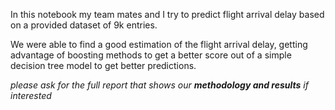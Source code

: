 <p>In this notebook my team mates and I try to predict flight arrival delay based on a provided dataset of 9k entries.</p>

<p>We were able to find a good estimation of the flight arrival delay, getting
advantage of boosting methods to get a better score out of a simple decision tree model to get better predictions.</p>

<p><i>please ask for the full report that shows our <b>methodology and results</b> if interested</i></p>

